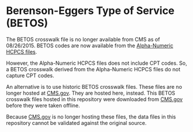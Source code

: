 # Berenson-Eggers Type of Service (BETOS)

The BETOS crosswalk file is no longer available from CMS as of 08/26/2015.
BETOS codes are now available from the [Alpha-Numeric HCPCS files](https://www.cms.gov/Medicare/Coding/HCPCSReleaseCodeSets/Alpha-Numeric-HCPCS.html).

However, the Alpha-Numeric HCPCS files does not include CPT codes.
So, a BETOS crosswalk derived from the Alpha-Numeric HCPCS files do not capture CPT codes.

An alternative is to use historic BETOS crosswalk files.
These files are no longer hosted at [CMS.gov](https://www.cms.gov/).
They are hosted here, instead.
This BETOS crosswalk files hosted in this repository were downloaded from [CMS.gov](https://www.cms.gov/) before they were taken offline.

Because [CMS.gov](https://www.cms.gov/) is no longer hosting these files,
the data files in this repository cannot be validated against the original source.
